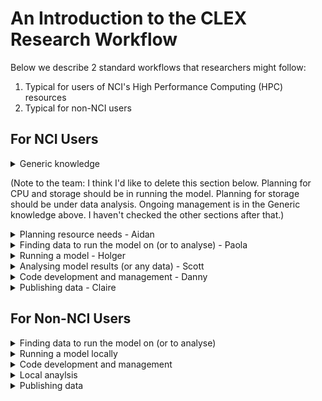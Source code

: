 # An Introduction to the CLEX Research Workflow

Below we describe 2 standard workflows that researchers might follow:

1. Typical for users of NCI's High Performance Computing (HPC) resources
2. Typical for non-NCI users

For NCI Users
-------------
<details><summary>Generic knowledge</summary>

  * [Introduction to NCI](Introduction_to_NCI.md)
  * [Storage management at NCI](Storage_management_at_NCI.md)
  * [Shell](Shell.md)
  * [SSH](SSH.md)
  * [Git Version control](Git.md)
  * [Cloud](Cloud.md)
</details>

(Note to the team: I think I'd like to delete this section below. Planning for CPU and storage should be in running the model. Planning for storage should be under data analysis. Ongoing management is in the Generic knowledge above. I haven't checked the other sections after that.)
<details><summary>Planning resource needs - Aidan</summary>

  * CPU
  * Storage
  * Ongoing management
</details>

<details><summary>Finding data to run the model on (or to analyse) - Paola</summary>

  * Data resources at NCI [NCI_data.md]
  * Other data resources  [remote_data.md]
  * Accessing data remotely with THREDDS and OPenDAP [opendap.md]
</details>

<details><summary>Running a model - Holger</summary>
(Note: Claire said before that this should also contain Planning for CPU and storage needs)

  * Preparation
    * Planning the Resource needs
    * Configuring the model
      * [UM](Configuring_UM.md)
      * [payu / MOM](payu.md)
      * ACCESS
  * Running the model
    * The Job queue
    * UM
    * MOM
    * ACCESS
  * Postprocessing
  (Shouldn't this be part of Analysing?)

</details>

<details><summary>Analysing model results (or any data) - Scott</summary>

  * VDI
  * The job queue
  * Xarray
  * Plotting
</details>

<details><summary>Code development and management - Danny</summary>

  * [Fortran development](Fortran.md)
  * [Python development](Python.md)
  * Debugging (See specific language for details)
  * Version control
    * [SVN](SVN.md)
    * [Git](Git.md)
  * [Code publishing](Code-publishing.md)
</details>

<details><summary>Publishing data - Claire</summary>

  * [Open Access Requirements](Open_Access.md)
  * [Publication process](Publication_process.md)
  * [Complete a Data Management plan](DMP.md)
  * [Format your data](Data_formatting.md)
</details>

For Non-NCI Users
-----------------
<details><summary>Finding data to run the model on (or to analyse)</summary>
  * Other data resources  [remote_data.md]
  * Accessing data remotely with THREDDS and OPenDAP [opendap.md]
</details>

<details><summary>Running a model locally</summary>
  * ???

</details>

<details><summary>Code development and management</summary>

  * Fortran basics
  * Python basics
  * Debugging
  * Version control
    * Svn
    * Git
  * Publishing
</details>

<details><summary>Local anaylsis</summary>
  * ???

</details>

<details><summary>Publishing data</summary>

  * ???
</details>
